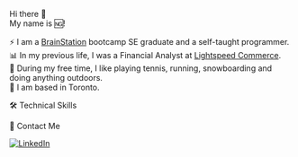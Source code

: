 Hi there 👋 
<br />
My name is 🆖!

⚡️ I am a [BrainStation](https://brainstation.io) bootcamp SE graduate and a self-taught programmer.
<br />
📊 In my previous life, I was a Financial Analyst at [Lightspeed Commerce](https://www.lightspeedhq.com/).
<br />
🎾 During my free time, I like playing tennis, running, snowboarding and doing anything outdoors.
<br />
📌 I am based in Toronto.

🛠️ Technical Skills

📱 Contact Me

[![LinkedIn](https://img.shields.io/badge/linkedin-%230077B5.svg?style=for-the-badge&logo=linkedin&logoColor=white)](https://www.linkedin.com/in/ngkao/)

